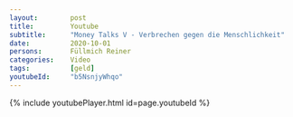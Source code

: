 ```yaml
---
layout:        post
title:         Youtube
subtitle:      "Money Talks V - Verbrechen gegen die Menschlichkeit"
date:          2020-10-01
persons:       Füllmich Reiner
categories:    Video
tags:          [geld]
youtubeId:     "b5NsnjyWhqo"
---
```


{% include youtubePlayer.html id=page.youtubeId %}
